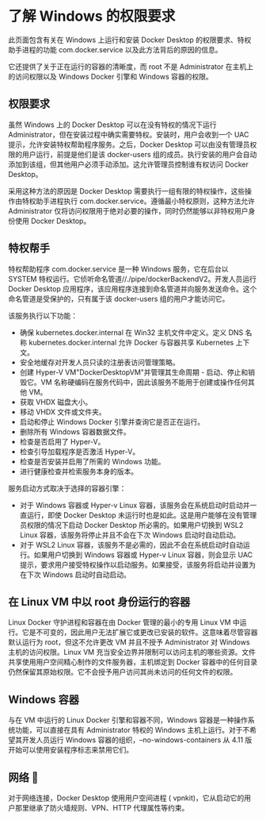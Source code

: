 # 了解 Windows 的权限要求

此页面包含有关在 Windows 上运行和安装 Docker Desktop 的权限要求、特权助手进程的功能 com.docker.service 以及此方法背后的原因的信息。

它还提供了关于正在运行的容器的清晰度，而 root 不是 Administrator 在主机上的访问权限以及 Windows Docker 引擎和 Windows 容器的权限。

## 权限要求

虽然 Windows 上的 Docker Desktop 可以在没有特权的情况下运行 Administrator，但在安装过程中确实需要特权。安装时，用户会收到一个 UAC 提示，允许安装特权帮助程序服务。之后，Docker Desktop 可以由没有管理员权限的用户运行，前提是他们是该 docker-users 组的成员。执行安装的用户会自动添加到该组，但其他用户必须手动添加。这允许管理员控制谁有权访问 Docker Desktop。

采用这种方法的原因是 Docker Desktop 需要执行一组有限的特权操作，这些操作由特权助手进程执行 com.docker.service。遵循最小特权原则，这种方法允许 Administrator 仅将访问权限用于绝对必要的操作，同时仍然能够以非特权用户身份使用 Docker Desktop。

## 特权帮手

特权帮助程序 com.docker.service 是一种 Windows 服务，它在后台以 SYSTEM 特权运行。它侦听命名管道//./pipe/dockerBackendV2。开发人员运行 Docker Desktop 应用程序，该应用程序连接到命名管道并向服务发送命令。这个命名管道是受保护的，只有属于该 docker-users 组的用户才能访问它。

该服务执行以下功能：

- 确保 kubernetes.docker.internal 在 Win32 主机文件中定义。定义 DNS 名称 kubernetes.docker.internal 允许 Docker 与容器共享 Kubernetes 上下文。
- 安全地缓存对开发人员只读的注册表访问管理策略。
- 创建 Hyper-V VM"DockerDesktopVM"并管理其生命周期 - 启动、停止和销毁它。VM 名称硬编码在服务代码中，因此该服务不能用于创建或操作任何其他 VM。
- 获取 VHDX 磁盘大小。
- 移动 VHDX 文件或文件夹。
- 启动和停止 Windows Docker 引擎并查询它是否正在运行。
- 删除所有 Windows 容器数据文件。
- 检查是否启用了 Hyper-V。
- 检查引导加载程序是否激活 Hyper-V。
- 检查是否安装并启用了所需的 Windows 功能。
- 进行健康检查并检索服务本身的版本。

服务启动方式取决于选择的容器引擎：

- 对于 Windows 容器或 Hyper-v Linux 容器，该服务会在系统启动时启动并一直运行，即使 Docker Desktop 未运行时也是如此。这是用户能够在没有管理员权限的情况下启动 Docker Desktop 所必需的。如果用户切换到 WSL2 Linux 容器，该服务将停止并且不会在下次 Windows 启动时自动启动。
- 对于 WSL2 Linux 容器，该服务不是必需的，因此不会在系统启动时自动运行。如果用户切换到 Windows 容器或 Hyper-v Linux 容器，则会显示 UAC 提示，要求用户接受特权操作以启动服务。如果接受，该服务将启动并设置为在下次 Windows 启动时自动启动。

## 在 Linux VM 中以 root 身份运行的容器

Linux Docker 守护进程和容器在由 Docker 管理的最小的专用 Linux VM 中运行。它是不可变的，因此用户无法扩展它或更改已安装的软件。这意味着尽管容器默认运行为 root，但这不允许更改 VM 并且不授予 Administrator 对 Windows 主机的访问权限。Linux VM 充当安全边界并限制可以访问主机的哪些资源。文件共享使用用户空间精心制作的文件服务器，主机绑定到 Docker 容器中的任何目录仍然保留其原始权限。它不会授予用户访问其尚未访问的任何文件的权限。

## Windows 容器

与在 VM 中运行的 Linux Docker 引擎和容器不同，Windows 容器是一种操作系统功能，可以直接在具有 Administrator 特权的 Windows 主机上运行。对于不希望其开发人员运行 Windows 容器的组织，–no-windows-containers 从 4.11 版开始可以使用安装程序标志来禁用它们。

## 网络 🔗
对于网络连接，Docker Desktop 使用用户空间进程 ( vpnkit)，它从启动它的用户那里继承了防火墙规则、VPN、HTTP 代理属性等约束。

